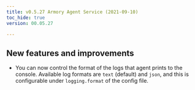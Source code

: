 ```yaml
---
title: v0.5.27 Armory Agent Service (2021-09-10)
toc_hide: true
version: 00.05.27

---
```


## New features and improvements
* You can now control the format of the logs that agent prints to the console. Available log formats are `text` (default) and `json`, and this is configurable under `logging.format` of the config file.

